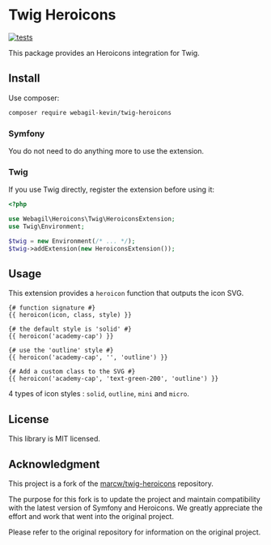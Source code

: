 # Twig Heroicons

[![tests](https://github.com/marcw/twig-heroicons/actions/workflows/php.yml/badge.svg)](https://github.com/marcw/twig-heroicons/actions/workflows/php.yml)

This package provides an Heroicons integration for Twig.

## Install

Use composer:

```bash
composer require webagil-kevin/twig-heroicons
```

### Symfony

You do not need to do anything more to use the extension.

### Twig

If you use Twig directly, register the extension before using it:

```php
<?php

use Webagil\Heroicons\Twig\HeroiconsExtension;
use Twig\Environment;

$twig = new Environment(/* ... */);
$twig->addExtension(new HeroiconsExtension());
```

## Usage

This extension provides a `heroicon` function that outputs the icon SVG.

```jinja2
{# function signature #}
{{ heroicon(icon, class, style) }}

{# the default style is 'solid' #}
{{ heroicon('academy-cap') }}

{# use the 'outline' style #}
{{ heroicon('academy-cap', '', 'outline') }}

{# Add a custom class to the SVG #}
{{ heroicon('academy-cap', 'text-green-200', 'outline') }}
```

4 types of icon styles : `solid`, `outline`, `mini` and `micro`.

## License

This library is MIT licensed.

## Acknowledgment

This project is a fork of the [marcw/twig-heroicons](https://github.com/marcw/twig-heroicons) repository.

The purpose for this fork is to update the project and maintain compatibility with the latest version of Symfony and Heroicons. We greatly appreciate the effort and work that went into the original project.

Please refer to the original repository for information on the original project.
